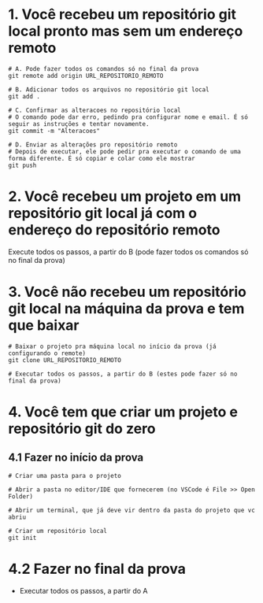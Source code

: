 # 1. Você recebeu um repositório git local pronto mas sem um endereço remoto

```
# A. Pode fazer todos os comandos só no final da prova
git remote add origin URL_REPOSITORIO_REMOTO

# B. Adicionar todos os arquivos no repositório git local
git add .

# C. Confirmar as alteracoes no repositório local
# O comando pode dar erro, pedindo pra configurar nome e email. É só seguir as instruções e tentar novamente.
git commit -m "Alteracoes"

# D. Enviar as alterações pro repositório remoto
# Depois de executar, ele pode pedir pra executar o comando de uma forma diferente. É só copiar e colar como ele mostrar
git push 
```

# 2. Você recebeu um projeto em um repositório git local já com o endereço do repositório remoto

Execute todos os passos, a partir do B (pode fazer todos os comandos só no final da prova)

# 3. Você não recebeu um repositório git local na máquina da prova e tem que baixar

```
# Baixar o projeto pra máquina local no início da prova (já configurando o remote)
git clone URL_REPOSITORIO_REMOTO

# Executar todos os passos, a partir do B (estes pode fazer só no final da prova)
```

# 4. Você tem que criar um projeto e repositório git do zero

## 4.1 Fazer no início da prova

```
# Criar uma pasta para o projeto

# Abrir a pasta no editor/IDE que fornecerem (no VSCode é File >> Open Folder)

# Abrir um terminal, que já deve vir dentro da pasta do projeto que vc abriu

# Criar um repositório local
git init 
```

# 4.2 Fazer no final da prova

- Executar todos os passos, a partir do A 
